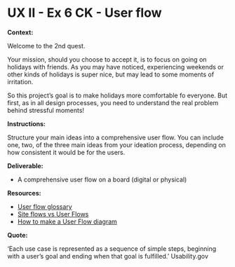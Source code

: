 # UX II - Ex 6 CK - User flow

**Context:** 

Welcome to the 2nd quest. 

Your mission, should you choose to accept it, is to focus on going on holidays with friends. As you may have noticed, experiencing weekends or other kinds of holidays is super nice, but may lead to some moments of irritation. 

So this project’s goal is to make holidays more comfortable fo everyone. But first, as in all design processes, you need to understand the real problem behind stressful moments!

**Instructions:** 

Structure your main ideas into a comprehensive user flow.
You can include one, two, of the three main ideas from your ideation process, depending on how consistent it would be for the users.

**Deliverable:** 

- A comprehensive user flow on a board (digital or physical)

**Resources:** 

- [User flow glossary](https://www.productplan.com/glossary/user-flow/)
- [Site flows vs User Flows](https://uxmovement.com/wireframes/site-flows-vs-user-flows-when-to-use-which/)
- [How to make a User Flow diagram](https://www.lucidchart.com/blog/how-to-make-a-user-flow-diagram)

**Quote:** 

‘Each use case is represented as a sequence of simple steps, beginning with a user’s goal and ending when that goal is fulfilled.’ Usability.gov